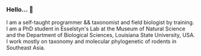 ### Hello... 👋

<!--
**hhandika/hhandika** is a ✨ _special_ ✨ repository because its `README.md` (this file) appears on your GitHub profile.

Here are some ideas to get you started:

- 🔭 I’m currently working on ...
- 🌱 I’m currently learning ...
- 👯 I’m looking to collaborate on ...
- 🤔 I’m looking for help with ...
- 💬 Ask me about ...
- 📫 How to reach me: ...
- 😄 Pronouns: ...
- ⚡ Fun fact: ...
-->
I am a self-taught programmer && taxonomist and field biologist by training. I am a PhD student in Esselstyn's Lab at the Museum of Natural Science and the Department of Biological Sciences, Louisiana State University, USA. I work mostly on taxonomy and molecular phylogenetic of rodents in Southeast Asia.
